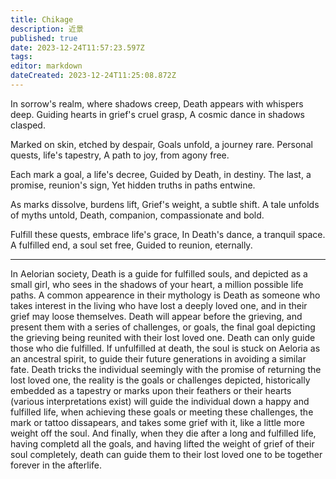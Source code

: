```yaml
---
title: Chikage
description: 近景
published: true
date: 2023-12-24T11:57:23.597Z
tags: 
editor: markdown
dateCreated: 2023-12-24T11:25:08.872Z
---
```


In sorrow's realm, where shadows creep,
Death appears with whispers deep.
Guiding hearts in grief's cruel grasp,
A cosmic dance in shadows clasped.

Marked on skin, etched by despair,
Goals unfold, a journey rare.
Personal quests, life's tapestry,
A path to joy, from agony free.

Each mark a goal, a life's decree,
Guided by Death, in destiny.
The last, a promise, reunion's sign,
Yet hidden truths in paths entwine.

As marks dissolve, burdens lift,
Grief's weight, a subtle shift.
A tale unfolds of myths untold,
Death, companion, compassionate and bold.

Fulfill these quests, embrace life's grace,
In Death's dance, a tranquil space.
A fulfilled end, a soul set free,
Guided to reunion, eternally.

---



In Aelorian society, Death is a guide for fulfilled souls, and depicted as a small girl, who sees in the shadows of your heart, a million possible life paths. A common appearence in their mythology is Death as someone who takes interest in the living who have lost a deeply loved one, and in their grief may loose themselves. Death will appear before the grieving, and present them with a series of challenges, or goals, the final goal depicting the grieving being reunited with their lost loved one. Death can only guide those who die fulfilled. If unfulfilled at death, the soul is stuck on Aeloria as an ancestral spirit, to guide their future generations in avoiding a similar fate. Death tricks the individual seemingly with the promise of returning the lost loved one, the reality is the goals or challenges depicted, historically embedded as a tapestry or marks upon their feathers or their hearts (various interpretations exist) will guide the individual down a happy and fulfilled life, when achieving these goals or meeting these challenges, the mark or tattoo dissapears, and takes some grief with it, like a little more weight off the soul. And finally, when they die after a long and fulfilled life, having completd all the goals, and having lifted the weight of grief of their soul completely, death can guide them to their lost loved one to be together forever in the afterlife.